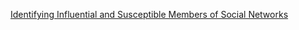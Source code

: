 [Identifying Influential and Susceptible Members of Social Networks](http://www.sciencemag.org/content/337/6092/337.full.pdf)
